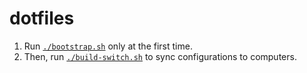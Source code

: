 # dotfiles

1. Run [`./bootstrap.sh`](./bootstrap.sh) only at the first time.
2. Then, run [`./build-switch.sh`](./build-switch.sh) to sync configurations to computers.
